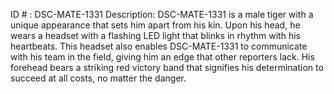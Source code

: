 ID # : DSC-MATE-1331
Description: DSC-MATE-1331 is a male tiger with a unique appearance that sets him apart from his kin. Upon his head, he wears a headset with a flashing LED light that blinks in rhythm with his heartbeats. This headset also enables DSC-MATE-1331 to communicate with his team in the field, giving him an edge that other reporters lack. His forehead bears a striking red victory band that signifies his determination to succeed at all costs, no matter the danger.